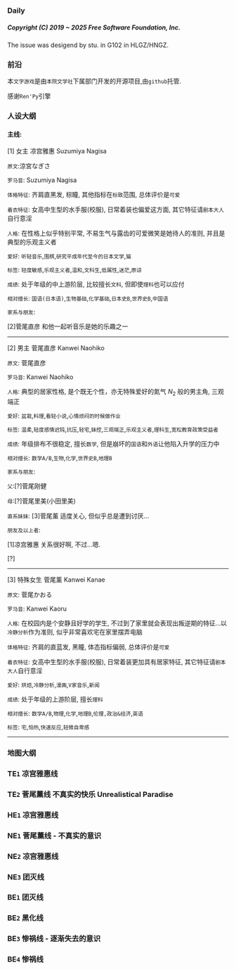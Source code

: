 ### Daily

##### Copyright (C) 2019 ~ 2025 Free Software Foundation, Inc.

The issue was desigend by stu. in G102 in HLGZ/HNGZ.

### 前沿

本`文字游戏`是由`本院文学社`下属部门开发的开源项目,由`github`托管.

感谢`Ren'Py`引擎

### 人设大纲

#### 主线:

[1] 女主 凉宫雅惠 Suzumiya Nagisa

`原文`:涼宮なぎさ

`罗马音`: Suzumiya Nagisa

`体格特征`: 齐肩直黑发, 棕瞳, 其他指标在`标致`范围, 总体评价是`可爱`

`着衣特征`: 女高中生型的水手服(校服), 日常着装也偏爱这方面, 其它特征请`剧本大人`自行意淫

`人格`: 在性格上似乎特别平常, 不易生气与露齿的可爱微笑是她待人的准则, 并且是典型的乐观主义者

`爱好`: `听轻音乐`,`围棋`,`研究平成年代至今的日本文学`,`猫`

`标签`: `轻度敏感`,`乐观主义者`,`温和`,`文科生`,`低属性`,`迷茫`,`原谅`

`成绩`: 处于年级的中上游阶层, 比较擅长`文科`, 但即使`理科`也可以应付

`相对擅长`: `国语(日本语)`,`生物基础`,`化学基础`,`日本史B`,`世界史B`,`中国语`

`家系与朋友`:

[2]菅尾直彦 和他一起听音乐是她的乐趣之一

---

[2] 男主 菅尾直彦 Kanwei Naohiko

`原文`: 菅尾直彦

`罗马音`: Kanwei Naohiko

`人格`: 典型的居家性格, 是个既无个性，亦无特殊爱好的氮气 $N_2$ 般的男主角, 三观端正

`爱好`: `盆栽`,`料理`,`看轻小说`,`心情烦闷的时候做作业`

`标签`: `温柔`,`轻度感情迟钝`,`抗压`,`轻宅`,`妹控`,`三观端正`,`乐观主义者`,`理科生`,`宽松教育政策受益者`

`成绩`: 年级排布不很稳定, 擅长`数学`, 但是崩坏的`国语`和`外语`让他陷入升学的压力中

`相对擅长`: `数学A/B`,`生物`,`化学`,`世界史B`,`地理B`

`家系与朋友`:

`父`:[?]菅尾刚健

`母`:[?]菅尾里美(小田里美)

`直系妹妹`: [3]菅尾薰 适度关心, 但似乎总是遭到讨厌...

`朋友及以上者`:

[1]凉宫雅惠 关系很好啊, 不过...嗯.

[?]

---

[3] 特殊女生 菅尾薰 Kanwei Kanae

`原文`: 菅尾かおる

`罗马音`: Kanwei Kaoru

`人格`: 在校园内是个安静且好学的学生, 不过到了家里就会表现出叛逆期的特征...以`冷静分析`作为准则, 似乎非常喜欢宅在家里摆弄电脑

`体格特征`: 齐肩的直蓝发, 黑瞳, 体态指标偏弱, 总体评价是`可爱`

`着衣特征`: 女高中生型的水手服(校服), 日常着装更加具有居家特征, 其它特征请`剧本大人`自行意淫

`爱好`: `烘焙`,`冷静分析`,`漫画`,`V家音乐`,`新闻`

`成绩`: 处于年级的上游阶层, 擅长`理科`

`相对擅长`: `数学A/B`,`物理`,`化学`,`地理B`,`伦理,政治&经济`,`英语`

`标签`: `宅`,`怕热`,`快速反应`,`轻微自卑感`

---

### 地图大纲

### TE`1` 凉宫雅惠线

### TE`2` 菅尾薰线 不真实的快乐 Unrealistical Paradise

### HE`1` 凉宫雅惠线

### NE`1` 菅尾薰线 - 不真实的意识

### NE`2` 凉宫雅惠线

### NE`3` 团灭线

### BE`1` 团灭线

### BE`2` 黑化线

### BE`3` 惨祸线 - 逐渐失去的意识

### BE`4` 惨祸线
